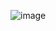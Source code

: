 ![image](https://user-images.githubusercontent.com/30820487/50914548-245ab200-147a-11e9-88ec-98ab14fa939f.png)
